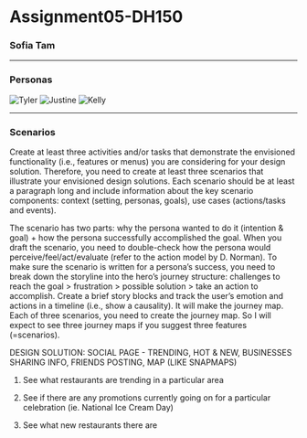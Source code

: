 # Assignment05-DH150
### Sofia Tam
--------------------

### Personas
![Tyler](https://user-images.githubusercontent.com/25126263/74080050-beca5380-49f4-11ea-96a9-d8c3bec704bb.png)
![Justine](https://user-images.githubusercontent.com/25126263/74080054-c4c03480-49f4-11ea-93d7-83c52b0a7a8b.png)
![Kelly](https://user-images.githubusercontent.com/25126263/74080056-c7228e80-49f4-11ea-9d91-08ab2727a0d5.png)

--------------------

### Scenarios
Create at least three activities and/or tasks that demonstrate the envisioned functionality (i.e., features or menus) you are considering for your design solution. Therefore, you need to create at least three scenarios that illustrate your envisioned design solutions. Each scenario should be at least a paragraph long and include information about the key scenario components: context (setting, personas, goals), use cases (actions/tasks and events).

The scenario has two parts: why the persona wanted to do it (intention & goal) + how the persona successfully accomplished the goal. When you draft the scenario, you need to double-check how the persona would perceive/feel/act/evaluate (refer to the action model by D. Norman). To make sure the scenario is written for a persona’s success, you need to break down the storyline into the hero’s journey structure: challenges to reach the goal > frustration > possible solution > take an action to accomplish. Create a brief story blocks and track the user’s emotion and actions in a timeline (i.e., show a causality). It will make the journey map. Each of three scenarios, you need to create the journey map. So I will expect to see three journey maps if you suggest three features (=scenarios).


DESIGN SOLUTION: SOCIAL PAGE - TRENDING, HOT & NEW, BUSINESSES SHARING INFO, FRIENDS POSTING, MAP (LIKE SNAPMAPS)

1. See what restaurants are trending in a particular area


2. See if there are any promotions currently going on for a particular celebration (ie. National Ice Cream Day)


3. See what new restaurants there are

